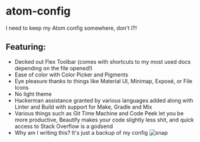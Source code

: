 # atom-config
I need to keep my Atom config somewhere, don't I?!
## Featuring:
* Decked out Flex Toolbar (comes with shortcuts to my most used docs depending on the file opened!)
* Ease of color with Color Picker and Pigments
* Eye pleasure thanks to things like Material UI, Minimap, Exposé, or File Icons
* No light theme
* Hackerman assistance granted by various languages added along with Linter and Build with support for Make, Gradle and Mix
* Various things such as Git Time Machine and Code Peek let you be more productive, Beautify makes your code slightly less shit, and quick access to Stack Overflow is a godsend
* Why am I writing this? It's just a backup of my config
![*snap*](https://i.imgur.com/FxKK5Ak.png)
